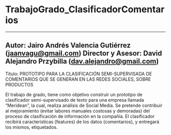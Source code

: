 TrabajoGrado_ClasificadorComentarios
====================================

----------------------------------------------------------------------
Autor: Jairo Andrés Valencia Gutiérrez (jaanvagu@gmail.com)
Director y Asesor: David Alejandro Przybilla (dav.alejandro@gmail.com)
----------------------------------------------------------------------

Título: PROTOTIPO PARA LA CLASIFICACIÓN SEMI-SUPERVISADA DE COMENTARIOS QUE SE GENERAN EN LAS REDES SOCIALES, SOBRE PRODUCTOS

El trabajo de grado, tiene como objetivo construir un prototipo de clasificador semi-supervisado de texto para una empresa llamada “Meridean”, la cual, realiza análisis de Social Media. Se pretende contribuir al mejoramiento (evitar labores manuales costosas y demoradas) del proceso de clasificación de información en la compañía. El clasificador recibirá características (features) de los datos (comentarios), y entregará los mismos, etiquetados.
